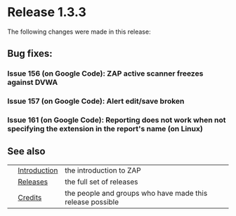 # Release 1.3.3

The following changes were made in this release:
## Bug fixes:
### Issue 156 (on Google Code): ZAP active scanner freezes against DVWA
### Issue 157 (on Google Code): Alert edit/save broken
### Issue 161 (on Google Code): Reporting does not work when not specifying the extension in the report's name (on Linux)
## See also
<table>
<tr><td></td><td><a href='HelpIntro'>Introduction</a></td><td>the introduction to ZAP</td></tr>
<tr><td></td><td><a href='HelpReleasesReleases'>Releases</a></td><td>the full set of releases</td></tr>
<tr><td></td><td><a href='HelpCredits'>Credits</a></td><td>the people and groups who have made this release possible</td></tr>
</table>